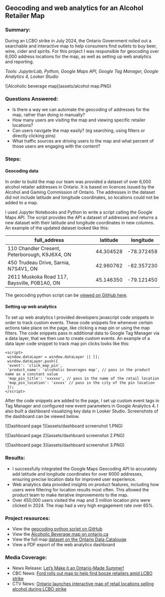 ## Geocoding and web analytics for an Alcohol Retailer Map

### Summary:

During an LCBO strike in July 2024, the Ontario Government rolled out a searchable and interactive map to help consumers find outlets to buy beer, wine, cider and spirits. For this project I was responsible for geocoding over 6,000 address locations for the map, as well as setting up web analytics and reporting.

_Tools: JupyterLab, Python, Google Maps API, Google Tag Manager, Google Analytics 4, Looker Studio_

![Alcoholic beverage map](assets/alcohol map.PNG)

### Questions Answered:

- Is there a way we can automate the geocoding of addresses for the map, rather than doing in manually?
- How many users are visiting the map and viewing specific retailer locations?
- Can users navigate the map easily? (eg searching, using filters or directly clicking pins)
- What traffic sources are driving users to the map and what percent of those users are engaging with the content?

### Steps:

#### Geocoding data
In order to build the map our team was provided a dataset of over 6,000 alcohol retailer addresses in Ontario. It is based on licences issued by the Alcohol and Gaming Commission of Ontario. The addresses in the dataset did not include latitude and longitude coordinates, so locations could not be added to a map. 

I used Jupyter Notebooks and Python to write a script calling the Google Maps API. The script provides the API a dataset of addresses and returns a new dataset with their latitude and longitude coordinates in new columns. An example of the updated dataset looked like this:

| full_address | latitude | longitude |
| -------- | ------- | ------- |
| 110 Chandler Cresent, Peterborough, K9J6X4, ON | 44.304528 | -78.372458 |
| 450 Trudeau Drive, Sarnia, N7S4V1, ON | 42.960762 | -82.357230 |
| 2611 Muskoka Road 117, Baysville, P0B1A0, ON | 45.146350 | -79.121450 |

The geocoding python script can be [viewed on GitHub here](https://github.com/justinduckett/google-maps-geocoding-script).

#### Setting up web analytics
To set up web analytics I provided developers javascript code snippets in order to track custom events. These code snippets fire whenever certain actions take place on the page, like clicking a map pin or using the map filters. The code snippets pass in additional data to Google Tag Manager via a data layer, that we then use to create custom events. An example of a data layer code snippet to track map pin clicks looks like this:

```
<script>
 window.dataLayer = window.dataLayer || [];
 window.dataLayer.push({
 'event': 'click_map_pin',
 'product_name': 'alcoholic beverages map', // pass in the product name as a constant value
 'map_pin_title': 'xxxxxx', // pass in the name of the retail location
 'map_pin_location': 'xxxxx' // pass in the city of the pin location
 });
</script>
```

After the code snippets are added to the page, I set up custom event tags in Tag Manager and configured new event parameters in Google Analytics 4. I also built a dashboard visualizing key data in Looker Studio. Screenshots of the dashboard can be viewed below.

![Dashboard page 1](assets/dashboard screenshot 1.PNG)

![Dashboard page 2](assets/dashboard screenshot 2.PNG)

![Dashboard page 3](assets/dashboard screenshot 3.PNG)

### Results:

- I successfully integrated the Google Maps Geocoding API to accurately add latitude and longitude coordinates for over 6000 addresses, ensuring precise location data for improved user experience.
- Web analytics data provided insights on product features, including how users were filtering for location results most often. This allowed the product team to make iterative improvements to the map.
- Over 450,000 users visited the map and 3 million location pins were clicked in 2024. The map had a very high engagement rate over 65%.

### Project resources:

- View the [geocoding python script on GitHub](https://github.com/justinduckett/google-maps-geocoding-script)
- View the [Alcoholic Beverage map on ontario.ca](https://www.ontario.ca/page/where-buy-alcoholic-beverages)
- View the full map [dataset on the Ontario Data Catalouge](https://data.ontario.ca/dataset/alcohol-sales-in-retail-stores)
- View a PDF export of the web analytics dashboard

### Media Coverage:

- News Release: [Let’s Make it an Ontario-Made Summer!](https://news.ontario.ca/en/release/1004813/lets-make-it-an-ontario-made-summer)
- CBC News: [Ford rolls out map to help find booze retailers amid LCBO strike](https://www.cbc.ca/news/canada/toronto/online-map-alcohol-sales-ontario-lcbo-strike-1.7257144)
- CTV News: [Ontario launches interactive map of retail locations selling alcohol during LCBO strike](https://www.ctvnews.ca/toronto/article/new-map-shows-2300-ontario-locations-where-you-can-still-buy-alcohol-during-lcbo-strike/)
